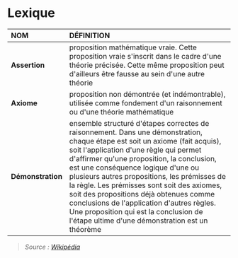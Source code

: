 # Lexique

|NOM|DÉFINITION|
|:--|:--|
|**Assertion**|proposition mathématique vraie. Cette proposition vraie s'inscrit dans le cadre d'une théorie précisée. Cette même proposition peut d'ailleurs être fausse au sein d'une autre théorie|
|**Axiome**|proposition non démontrée (et indémontrable), utilisée comme fondement d'un raisonnement ou d'une théorie mathématique|
|**Démonstration**|ensemble structuré d'étapes correctes de raisonnement. Dans une démonstration, chaque étape est soit un axiome (fait acquis), soit l'application d'une règle qui permet d'affirmer qu'une proposition, la conclusion, est une conséquence logique d'une ou plusieurs autres propositions, les prémisses de la règle. Les prémisses sont soit des axiomes, soit des propositions déjà obtenues comme conclusions de l'application d'autres règles. Une proposition qui est la conclusion de l'étape ultime d'une démonstration est un théorème|

> _Source : [Wikipédia](https://fr.wikipedia.org/wiki/Wikip%C3%A9dia:Accueil_principal)_
